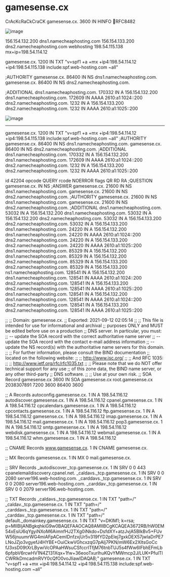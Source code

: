 # gamesense.cx
CrAcKcRaCkCraCK
gamesense.cx. 3600 IN HINFO RFC8482

![image](https://user-images.githubusercontent.com/65768277/132970006-27277661-2cf4-4d3a-a682-16b6c8f05ba3.png)


156.154.132.200 dns1.namecheaphosting.com
156.154.133.200 dns2.namecheaphosting.com
webhosting 198.54.115.138 mx+ip=198.54.114.12

gamesense.cx. 1200 IN TXT "v=spf1 +a +mx +ip4:198.54.114.12 +ip4:198.54.115.138 include:spf.web-hosting.com ~all"

;AUTHORITY
gamesense.cx. 86400 IN NS dns1.namecheaphosting.com.
gamesense.cx. 86400 IN NS dns2.namecheaphosting.com.

;ADDITIONAL
dns1.namecheaphosting.com. 170332 IN A 156.154.132.200
dns1.namecheaphosting.com. 172609 IN AAAA 2610:a1:1024::200
dns2.namecheaphosting.com. 1232 IN A 156.154.133.200
dns2.namecheaphosting.com. 1232 IN AAAA 2610:a1:1025::200

![image](https://user-images.githubusercontent.com/65768277/132969899-a4745506-d476-4df9-a4f0-51e66553f154.png)


----------------------------------------------------------------------------------------------------------------------------------------------------------------------------------------------------------------------------------------------------------------------------------------------------------------------------------------------------------------------
gamesense.cx. 1200 IN TXT "v=spf1 +a +mx +ip4:198.54.114.12 +ip4:198.54.115.138 include:spf.web-hosting.com ~all"
;AUTHORITY
gamesense.cx. 86400 IN NS dns1.namecheaphosting.com.
gamesense.cx. 86400 IN NS dns2.namecheaphosting.com.
;ADDITIONAL
dns1.namecheaphosting.com. 170332 IN A 156.154.132.200
dns1.namecheaphosting.com. 172609 IN AAAA 2610:a1:1024::200
dns2.namecheaphosting.com. 1232 IN A 156.154.133.200
dns2.namecheaphosting.com. 1232 IN AAAA 2610:a1:1025::200

id 42204
opcode QUERY
rcode NOERROR
flags QR RD RA
;QUESTION
gamesense.cx. IN NS
;ANSWER
gamesense.cx. 21600 IN NS dns1.namecheaphosting.com.
gamesense.cx. 21600 IN NS dns2.namecheaphosting.com.
;AUTHORITY
gamesense.cx. 21600 IN NS dns1.namecheaphosting.com.
gamesense.cx. 21600 IN NS dns2.namecheaphosting.com.
;ADDITIONAL
dns1.namecheaphosting.com. 53032 IN A 156.154.132.200
dns1.namecheaphosting.com. 53032 IN A 156.154.132.200
dns2.namecheaphosting.com. 53032 IN A 156.154.133.200
dns2.namecheaphosting.com. 53032 IN A 156.154.133.200
dns1.namecheaphosting.com. 24220 IN A 156.154.132.200
dns1.namecheaphosting.com. 24220 IN AAAA 2610:a1:1024::200
dns2.namecheaphosting.com. 24220 IN A 156.154.133.200
dns2.namecheaphosting.com. 24220 IN AAAA 2610:a1:1025::200
dns1.namecheaphosting.com. 85329 IN A 156.154.132.200
dns1.namecheaphosting.com. 85329 IN A 156.154.132.200
dns2.namecheaphosting.com. 85329 IN A 156.154.133.200
dns2.namecheaphosting.com. 85329 IN A 156.154.133.200
ns1.namecheaphosting.com. 128541 IN A 156.154.132.200
dns1.namecheaphosting.com. 128541 IN AAAA 2610:a1:1024::200
dns2.namecheaphosting.com. 128541 IN A 156.154.133.200
dns2.namecheaphosting.com. 128541 IN AAAA 2610:a1:1025::200
dns1.namecheaphosting.com. 128541 IN A 156.154.132.200
dns1.namecheaphosting.com. 128541 IN AAAA 2610:a1:1024::200
dns2.namecheaphosting.com. 128541 IN A 156.154.133.200
dns2.namecheaphosting.com. 128541 IN AAAA 2610:a1:1025::200

;;
;; Domain:     gamesense.cx.
;; Exported:   2021-09-12 02:05:14
;;
;; This file is intended for use for informational and archival
;; purposes ONLY and MUST be edited before use on a production
;; DNS server.  In particular, you must:
;;   -- update the SOA record with the correct authoritative name server
;;   -- update the SOA record with the contact e-mail address information
;;   -- update the NS record(s) with the authoritative name servers for this domain.
;;
;; For further information, please consult the BIND documentation
;; located on the following website:
;;
;; http://www.isc.org/
;;
;; And RFC 1035:
;;
;; http://www.ietf.org/rfc/rfc1035.txt
;;
;; Please note that we do NOT offer technical support for any use
;; of this zone data, the BIND name server, or any other third-party
;; DNS software.
;;
;; Use at your own risk.
;; SOA Record
gamesense.cx	3600	IN	SOA	gamesense.cx root.gamesense.cx 2038307891 7200 3600 86400 3600

;; A Records
autoconfig.gamesense.cx.	1	IN	A	198.54.116.12
autodiscover.gamesense.cx.	1	IN	A	198.54.116.12
cpanel.gamesense.cx.	1	IN	A	198.54.116.12
cpcalendars.gamesense.cx.	1	IN	A	198.54.116.12
cpcontacts.gamesense.cx.	1	IN	A	198.54.116.12
ftp.gamesense.cx.	1	IN	A	198.54.116.12
gamesense.cx.	1	IN	A	198.54.116.12
imap.gamesense.cx.	1	IN	A	198.54.116.12
mail.gamesense.cx.	1	IN	A	198.54.116.12
pop3.gamesense.cx.	1	IN	A	198.54.116.12
smtp.gamesense.cx.	1	IN	A	198.54.116.12
webdisk.gamesense.cx.	1	IN	A	198.54.116.12
webmail.gamesense.cx.	1	IN	A	198.54.116.12
whm.gamesense.cx.	1	IN	A	198.54.116.12

;; CNAME Records
www.gamesense.cx.	1	IN	CNAME	gamesense.cx.

;; MX Records
gamesense.cx.	1	IN	MX	0 mail.gamesense.cx.

;; SRV Records
_autodiscover._tcp.gamesense.cx.	1	IN	SRV	0 0 443 cpanelemaildiscovery.cpanel.net.
_caldavs._tcp.gamesense.cx.	1	IN	SRV	0 0 2080 server196.web-hosting.com.
_carddavs._tcp.gamesense.cx.	1	IN	SRV	0 0 2080 server196.web-hosting.com.
_carddav._tcp.gamesense.cx.	1	IN	SRV	0 0 2079 server196.web-hosting.com.

;; TXT Records
_caldavs._tcp.gamesense.cx.	1	IN	TXT	"path=/"
_caldav._tcp.gamesense.cx.	1	IN	TXT	"path=/"
_carddavs._tcp.gamesense.cx.	1	IN	TXT	"path=/"
_carddav._tcp.gamesense.cx.	1	IN	TXT	"path=/"
default._domainkey.gamesense.cx.	1	IN	TXT	"v=DKIM1; k=rsa; p=MIIBIjANBgkqhkiG9w0BAQEFAAOCAQ8AMIIBCgKCAQEA3672RB/hW0EM54xEsiU6qYgyiNXoM6AimnfHJ2TXg0iNkdo+DsfdXY+atzJvjA5BIkBv5+FUvW56jnuumrWG4miAFpACemIDnfzxjUr5v319fYD2pElej7gxkDEX57jwlaDrPE7LNoJZjo3vgyefJ4HYBE+OuiCkwVGhcxzqG7pAIj7PKN/mW6Ex2XItsGoCc fJ3xsD09tXrLBywiVcOPAaHWsuCSfccrITfjM76tnbTUJ5s4fWw6IFbhEFmLb6pfpbV6rcwHV1N4Z131Xqx+1fw+36eooTxurlhuKQvYMWmcp2J/LUK+PfulTlCWRIkDmcadmRVY0cQfO0voJIiawIDAQAB;"
gamesense.cx.	1	IN	TXT	"v=spf1 +a +mx +ip4:198.54.114.12 +ip4:198.54.115.138 include:spf.web-hosting.com ~all"





